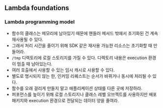 ## Lambda foundations
### Lambda programming model
- 함수의 클래스는 메모리에 남아있기 때문에 핸들러 메서드 밖에서 초기화된 건 계속 재사용될 수 있다.
- 그래서 처리 시간을 줄이기 위해 SDK 같은 재사용 가능한 리소스는 초기화할 때 만들어라.
- `/tmp` 디렉토리에 로컬 스토리지를 가질 수 있다. 디렉토리 내용은 execution 환경이 멈출 때 남아있는다.
- 여러 호출에서 사용할 수 있는 임시 캐시로 사용할 수 있다.
- 별도로 명시되지 않는 한, 인커밍 리퀘스트는 순서가 바뀌거나 동시에 처리될 수 있다.
- 함수를 오래 걸리게 만들지 말고 애플리케이션 상태를 다른 곳에 저장하라.
- 퍼포먼스를 높이기 위해 로컬 스토리지나 클래스 레벨 오브젝트를 사용하지만 배포 패키지와 execution 환경으로 전달되는 데이터 양을 줄여라.

